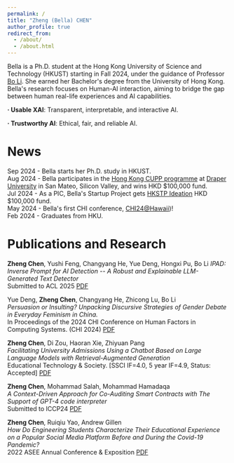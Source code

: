 ```yaml
---
permalink: /
title: "Zheng (Bella) CHEN"
author_profile: true
redirect_from: 
  - /about/
  - /about.html
---
```


Bella is a Ph.D. student at the Hong Kong University of Science and Technology (HKUST) starting in Fall 2024, under the guidance of Professor [Bo Li](https://seng.hkust.edu.hk/about/people/faculty/bo-li). She earned her Bachelor's degree from the University of Hong Kong. Bella's research focuses on Human-AI interaction, aiming to bridge the gap between human real-life experiences and AI capabilities.

**· Usable XAI**: Transparent, interpretable, and interactive AI.

**· Trustworthy AI**: Ethical, fair, and reliable AI.

News
======
Sep 2024 - Bella starts her Ph.D. study in HKUST.<br>
Aug 2024 - Bella participates in the [Hong Kong CUPP programme](https://cyberport.hk/en/cyberport-university-partnership-programme) at [Draper University](https://draperuniversity.com/) in San Mateo, Silicon Valley, and wins HKD $100,000 fund.<br>
Jul 2024 - As a PIC, Bella's Startup Project gets [HKSTP Ideation](https://www.hkstp.org/en/programmes/ideation) HKD $100,000 fund.<br>
May 2024 - Bella's first CHI conference, [CHI24@Hawaii](https://programs.sigchi.org/chi/2024))!<br>
Feb 2024 - Graduates from HKU.


Publications and Research
======
**Zheng Chen**, Yushi Feng, Changyang He, Yue Deng, Hongxi Pu, Bo Li
*IPAD: Inverse Prompt for AI Detection -- A Robust and Explainable LLM-Generated Text Detector*<br>
Submitted to ACL 2025 [PDF](https://arxiv.org/abs/2502.15902)

Yue Deng, **Zheng Chen**, Changyang He, Zhicong Lu, Bo Li<br>
*Persuasion or Insulting? Unpacking Discursive Strategies of Gender Debate in Everyday Feminism in China.*<br>
In Proceedings of the 2024 CHI Conference on Human Factors in Computing Systems. (CHI 2024) [PDF](https://hechangyang.com/papers/CHI24_genderDebate.pdf)

**Zheng Chen**, Di Zou, Haoran Xie, Zhiyuan Pang<br>
*Facilitating University Admissions Using a Chatbot Based on Large Language Models with Retrieval-Augmented Generation*<br>
Educational Technology & Society. [SSCI IF=4.0, 5 year IF=4.9, Status: Accepted] [PDF](https://www.jstor.org/stable/pdf/48791566.pdf)

**Zheng Chen**, Mohammad Salah, Mohammad Hamadaqa<br>
*A Context-Driven Approach for Co-Auditing Smart Contracts with The Support of GPT-4 code interpreter*<br>
Submitted to ICCP24 [PDF](https://arxiv.org/abs/2406.18075)

**Zheng Chen**, Ruiqiu Yao, Andrew Gillen<br>
*How Do Engineering Students Characterize Their Educational Experience on a Popular Social Media Platform Before and During the Covid-19 Pandemic?*<br>
2022 ASEE Annual Conference & Exposition [PDF](https://sftp.asee.org/how-do-engineering-students-characterize-their-educational-experience-on-a-popular-social-media-platform-before-and-during-the-covid-19-pandemic)


